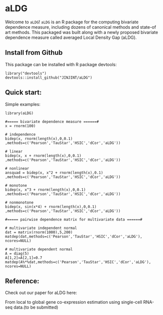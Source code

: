 # aLDG

Welcome to ``aLDG``!  ``aLDG`` is an R package for the computing bivariate dependence measure, 
including dozens of canonical methods and state-of art methods.  This packaged was built along with 
a newly proposed bivariate dependence measure called averaged Local Density Gap (aLDG).

## Install from Github
This package can be installed with R package devtools:
```{r}
library("devtools")
devtools::install_github("JINJINT/aLDG")
```

## Quick start:

Simple examples:
```{r}
library(aLDG)

#===== bivariate dependence measure ======#
x = rnorm(100)

# independence
bidep(x, rnorm(length(x),0,0.1) ,methods=c('Pearson','TauStar','HSIC','dCor','aLDG')) 

# linear
bidep(x, x + rnorm(length(x),0,0.1) ,methods=c('Pearson','TauStar','HSIC','dCor','aLDG')) 

# nonlinear
ansquad = bidep(x, x^2 + rnorm(length(x),0.1) ,methods=c('Pearson','TauStar','HSIC','dCor','aLDG')) 

# monotone
bidep(x, x^3 + rnorm(length(x),0,0.1) ,methods=c('Pearson','TauStar','HSIC','dCor','aLDG')) 

# nonmonotone
bidep(x, sin(x*4) + rnorm(length(x),0,0.1) ,methods=c('Pearson','TauStar','HSIC','dCor','aLDG')) 

#===== pairwise dependence matrix for multivariate data ======#

# multivariate independent normal
dat = matrix(rnorm(1000),5,200)
matdep(dat,methods=c('Pearson','TauStar','HSIC','dCor','aLDG'), ncores=NULL)

# multivariate dependent normal
A = diag(5)
A[1,2]=A[2,1]=0.7
matdep(A%*%dat,methods=c('Pearson','TauStar','HSIC','dCor','aLDG'), ncores=NULL)
```

## Reference:
Check out our paper for aLDG here:

From local to global gene co-expression estimation using single-cell RNA-seq data.(to be submitted)
